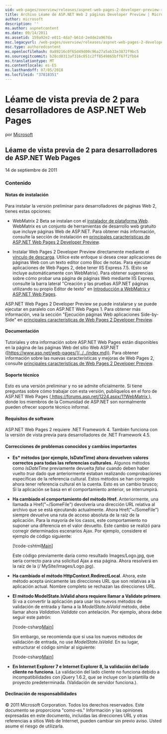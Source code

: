 ```yaml
---
uid: web-pages/overview/releases/aspnet-web-pages-2-developer-preview-readme
title: Archivo Léame de ASP.NET Web 2 páginas Developer Preview | Microsoft Docs
author: microsoft
description: ''
ms.author: aspnetcontent
ms.date: 09/14/2011
ms.assetid: 159a92e2-e011-4da7-b61d-2edde2a967da
msc.legacyurl: /web-pages/overview/releases/aspnet-web-pages-2-developer-preview-readme
msc.type: authoredcontent
ms.openlocfilehash: 0a89216c0f65d49d00c96a27a5ab33e3872f9bc5
ms.sourcegitcommit: b28cd0313af316c051c2ff8549865bff67f2fbb4
ms.translationtype: MT
ms.contentlocale: es-ES
ms.lasthandoff: 07/05/2018
ms.locfileid: "37818351"
---
```

<a name="aspnet-web-pages-2-developer-preview-readme"></a>Léame de vista previa de 2 para desarrolladores de ASP.NET Web Pages
====================
por [Microsoft](https://github.com/microsoft)

## <a name="aspnet-web-pages-2-developer-preview-readme"></a>Léame de vista previa de 2 para desarrolladores de ASP.NET Web Pages

14 de septiembre de 2011

### <a name="contents"></a>Contenido

#### <a id="_Toc303701284"></a>  Notas de instalación

Para instalar la versión preliminar para desarrolladores de páginas Web 2, tienes estas opciones:

- WebMatrix 2 Beta se instalan con el [instalador de plataforma Web](https://go.microsoft.com/fwlink/?LinkId=226883). WebMatrix es un conjunto de herramientas de desarrollo web gratuito que incluye páginas Web de ASP.NET. Para obtener más información, consulte la sección de instalación en [principales características de ASP.NET Web Pages 2 Developer Preview](https://go.microsoft.com/fwlink/?LinkID=227824).

- Instalar Web Pages 2 Developer Preview directamente mediante el [vínculo de descarga](https://go.microsoft.com/fwlink/?LinkID=226335). Utilice este enfoque si desea crear aplicaciones de páginas Web con un texto editor como Bloc de notas. Para ejecutar aplicaciones de Web Pages 2, debe tener IIS Express 7.5. (Esto se incluye automáticamente con WebMatrix). Para obtener sugerencias sobre cómo probar una página de páginas Web mediante IIS Express, consulte la barra lateral "Creación y las pruebas ASP.NET páginas utilizando su propio Editor de texto" en [Introducción a WebMatrix y ASP.NET Web Pages](https://go.microsoft.com/fwlink/?LinkId=202889).

ASP.NET Web Pages 2 Developer Preview se puede instalarse y se puede ejecutar en paralelo con ASP.NET Web Pages 1. <a id="a"></a>Para obtener más información, vea la sección "Ejecución páginas Web aplicaciones Side-by-Side" en [principales características de Web Pages 2 Developer Preview](https://go.microsoft.com/fwlink/?LinkID=227824).

#### <a id="_Toc303701285"></a>  Documentación

Tutoriales y otra información sobre ASP.NET Web Pages están disponibles en la página de las páginas Web del sitio Web ASP.NET ([https://www.asp.net/web-pages/](../../index.md)). Para obtener información sobre las nuevas características y mejoras de Web Pages 2, consulte [principales características de Web Pages 2 Developer Preview](https://go.microsoft.com/fwlink/?LinkID=227824).

#### <a id="_Toc303701286"></a>  Soporte técnico

<a id="_Toc209852135"></a><a id="_Toc255833657"></a> Esto es una versión preliminar y no se admite oficialmente. Si tiene preguntas sobre cómo trabajar con esta versión, publíquelos en el foro de ASP.NET Web Pages ([ https://forums.asp.net/1224.aspx/1?WebMatrix ](https://forums.asp.net/1224.aspx/1?WebMatrix) ), donde los miembros de la Comunidad de ASP.NET son normalmente pueden ofrecer soporte técnico informal.

#### <a id="_Toc303701287"></a>  Requisitos de software

ASP.NET Web Pages 2 requiere .NET Framework 4. También funciona con la versión de vista previa para desarrolladores de .NET Framework 4.5.

<a id="_Toc303701288"></a><a id="_Breaking_Changes"></a>

#### <a name="fixes-known-issues-and-breaking-changes"></a>Correcciones de problemas conocidos y cambios importantes

<a id="_Toc224729061"></a><a id="_Toc238051347"></a>

- **Es\* métodos (por ejemplo, IsDateTime) ahora devuelven valores correctos para todas las referencias culturales.** Algunos métodos como *IsDateTime* previamente devuelta *false* cuando deben haber vuelto *true* dado que anteriormente estaban realizando comprobaciones específicas de la referencia cultural. Estos métodos se han corregido ahora tener referencia cultural en la cuenta. Esto es un cambio brusco; Si la aplicación se basa en el comportamiento anterior, se interrumpirá.
- **Ha cambiado el comportamiento del método Href.** Anteriormente, una llamada a Href("~/SomeFile") devolvería una dirección URL relativa al archivo que se está ejecutando actualmente. Ahora Href("~/SomeFile") siempre devuelve una ruta de acceso absoluta de la raíz de la aplicación. Para la mayoría de los casos, este comportamiento no suponer una diferencia en el valor devuelto. Este cambio se realizó para corregir determinados escenarios Ajax. Por ejemplo, considere el ejemplo de código siguiente: 

    [!code-cshtml[Main](aspnet-web-pages-2-developer-preview-readme/samples/sample1.cshtml)]

    Este código previamente daría como resultado Images/Logo.jpg, que sería correcto para una solicitud Ajax a esa página. Ahora resolverá en la raíz de la (/ MySite/Images/Logo.jpg).
- **Ha cambiado el método HttpContext.RedirectLocal**. Ahora, este método acepta únicamente las direcciones URL que son relativas a la aplicación actual. Nombre completo se rechazan las direcciones URL.
- **El método ModelState.IsValid ahora requiere llamar a Validate primero**. Si va a convertir la aplicación para usar los nuevos métodos de validación de entrada y llama a la *ModelState.IsValid* método, debe llamar ahora *Validation.Validate* con antelación. Por ejemplo, ahora debe seguir este patrón: 

    [!code-csharp[Main](aspnet-web-pages-2-developer-preview-readme/samples/sample2.cs)]

  Sin embargo, se recomienda que si usa los nuevos métodos de validación de entrada, no use *ModelState.IsValid*. En su lugar, estructurar el código similar al siguiente: 

    [!code-csharp[Main](aspnet-web-pages-2-developer-preview-readme/samples/sample3.cs)]
- **En Internet Explorer 7 e Internet Explorer 8, la validación del lado cliente no funciona**. La validación del lado cliente no funciona debido a incompatibilidades con jQuery 1.6.2, que se incluye con la plantilla de proyecto predeterminada. (Validación de servidor funciona.).

#### <a id="_Toc303701289"></a>  Declinación de responsabilidades

© 2011 Microsoft Corporation. Todos los derechos reservados. Este documento se proporciona "como-es." Información y las opiniones expresadas en este documento, incluidas las direcciones URL y otras referencias a sitios Web de Internet, pueden cambiar sin previo aviso. Usted asume el riesgo de utilizarla.
